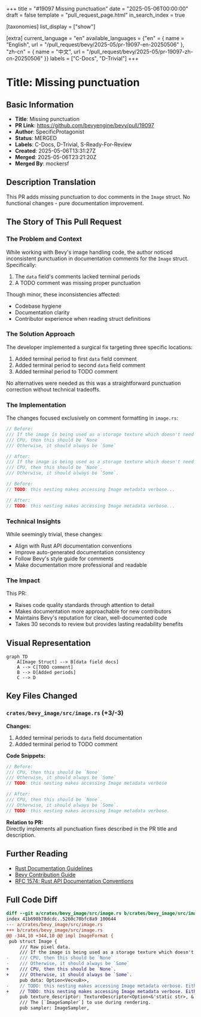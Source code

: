 +++
title = "#19097 Missing punctuation"
date = "2025-05-06T00:00:00"
draft = false
template = "pull_request_page.html"
in_search_index = true

[taxonomies]
list_display = ["show"]

[extra]
current_language = "en"
available_languages = {"en" = { name = "English", url = "/pull_request/bevy/2025-05/pr-19097-en-20250506" }, "zh-cn" = { name = "中文", url = "/pull_request/bevy/2025-05/pr-19097-zh-cn-20250506" }}
labels = ["C-Docs", "D-Trivial"]
+++

# Title: Missing punctuation

## Basic Information
- **Title**: Missing punctuation  
- **PR Link**: https://github.com/bevyengine/bevy/pull/19097  
- **Author**: SpecificProtagonist  
- **Status**: MERGED  
- **Labels**: C-Docs, D-Trivial, S-Ready-For-Review  
- **Created**: 2025-05-06T13:31:27Z  
- **Merged**: 2025-05-06T23:21:20Z  
- **Merged By**: mockersf  

## Description Translation
This PR adds missing punctuation to doc comments in the `Image` struct. No functional changes - pure documentation improvement.

## The Story of This Pull Request

### The Problem and Context
While working with Bevy's image handling code, the author noticed inconsistent punctuation in documentation comments for the `Image` struct. Specifically:
1. The `data` field's comments lacked terminal periods
2. A TODO comment was missing proper punctuation

Though minor, these inconsistencies affected:
- Codebase hygiene
- Documentation clarity
- Contributor experience when reading struct definitions

### The Solution Approach
The developer implemented a surgical fix targeting three specific locations:
1. Added terminal period to first `data` field comment
2. Added terminal period to second `data` field comment
3. Added terminal period to TODO comment

No alternatives were needed as this was a straightforward punctuation correction without technical tradeoffs.

### The Implementation
The changes focused exclusively on comment formatting in `image.rs`:

```rust
// Before:
/// If the image is being used as a storage texture which doesn't need to be initialized by the
/// CPU, then this should be `None`
/// Otherwise, it should always be `Some`

// After:
/// If the image is being used as a storage texture which doesn't need to be initialized by the
/// CPU, then this should be `None`.
/// Otherwise, it should always be `Some`.
```

```rust
// Before:
// TODO: this nesting makes accessing Image metadata verbose...

// After: 
// TODO: this nesting makes accessing Image metadata verbose...
```

### Technical Insights
While seemingly trivial, these changes:
- Align with Rust API documentation conventions
- Improve auto-generated documentation consistency
- Follow Bevy's style guide for comments
- Make documentation more professional and readable

### The Impact
This PR:
- Raises code quality standards through attention to detail
- Makes documentation more approachable for new contributors
- Maintains Bevy's reputation for clean, well-documented code
- Takes 30 seconds to review but provides lasting readability benefits

## Visual Representation

```mermaid
graph TD
    A[Image Struct] --> B[data field docs]
    A --> C[TODO comment]
    B --> D[Added periods]
    C --> D
```

## Key Files Changed

### `crates/bevy_image/src/image.rs` (+3/-3)
**Changes:**  
1. Added terminal periods to `data` field documentation
2. Added terminal period to TODO comment

**Code Snippets:**
```rust
// Before:
/// CPU, then this should be `None`
/// Otherwise, it should always be `Some`
// TODO: this nesting makes accessing Image metadata verbose

// After:
/// CPU, then this should be `None`.
/// Otherwise, it should always be `Some`.
// TODO: this nesting makes accessing Image metadata verbose.
```

**Relation to PR:**  
Directly implements all punctuation fixes described in the PR title and description.

## Further Reading
- [Rust Documentation Guidelines](https://doc.rust-lang.org/rustdoc/how-to-write-documentation.html)
- [Bevy Contribution Guide](https://github.com/bevyengine/bevy/blob/main/CONTRIBUTING.md#code-style)
- [RFC 1574: Rust API Documentation Conventions](https://rust-lang.github.io/rfcs/1574-more-api-documentation-conventions.html)

## Full Code Diff
```diff
diff --git a/crates/bevy_image/src/image.rs b/crates/bevy_image/src/image.rs
index 41b698b78dcdc..5260c70bfc8a9 100644
--- a/crates/bevy_image/src/image.rs
+++ b/crates/bevy_image/src/image.rs
@@ -344,10 +344,10 @@ impl ImageFormat {
 pub struct Image {
     /// Raw pixel data.
     /// If the image is being used as a storage texture which doesn't need to be initialized by the
-    /// CPU, then this should be `None`
-    /// Otherwise, it should always be `Some`
+    /// CPU, then this should be `None`.
+    /// Otherwise, it should always be `Some`.
     pub data: Option<Vec<u8>>,
-    // TODO: this nesting makes accessing Image metadata verbose. Either flatten out descriptor or add accessors
+    // TODO: this nesting makes accessing Image metadata verbose. Either flatten out descriptor or add accessors.
     pub texture_descriptor: TextureDescriptor<Option<&'static str>, &'static [TextureFormat]>,
     /// The [`ImageSampler`] to use during rendering.
     pub sampler: ImageSampler,
```